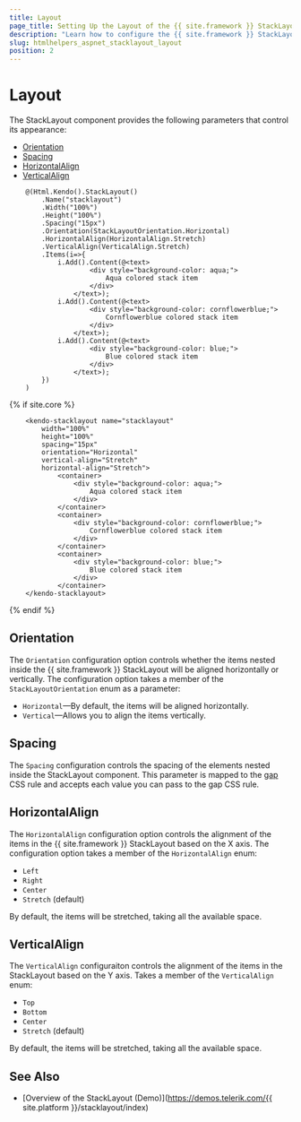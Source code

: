 ```yaml
---
title: Layout
page_title: Setting Up the Layout of the {{ site.framework }} StackLayout
description: "Learn how to configure the {{ site.framework }} StackLayout and control its appearance."
slug: htmlhelpers_aspnet_stacklayout_layout
position: 2
---
```


# Layout

The StackLayout component provides the following parameters that control its appearance:

* [Orientation](#orientation)
* [Spacing](#spacing)
* [HorizontalAlign](#horizontalalign)
* [VerticalAlign](#verticalalign)

```HTMLHelper
    @(Html.Kendo().StackLayout()
        .Name("stacklayout")
        .Width("100%")
        .Height("100%")
        .Spacing("15px")
        .Orientation(StackLayoutOrientation.Horizontal)
        .HorizontalAlign(HorizontalAlign.Stretch)
        .VerticalAlign(VerticalAlign.Stretch)
        .Items(i=>{
            i.Add().Content(@<text>
                    <div style="background-color: aqua;">
                        Aqua colored stack item
                    </div>
                </text>);
            i.Add().Content(@<text>
                    <div style="background-color: cornflowerblue;">
                        Cornflowerblue colored stack item
                    </div>
                </text>);
            i.Add().Content(@<text>
                    <div style="background-color: blue;">
                        Blue colored stack item
                    </div>
                </text>);
        })
    )
```
{% if site.core %}
```TagHelper
    <kendo-stacklayout name="stacklayout"
        width="100%"
        height="100%"
        spacing="15px"
        orientation="Horizontal"
        vertical-align="Stretch"
        horizontal-align="Stretch">
            <container>
                <div style="background-color: aqua;">
                    Aqua colored stack item
                </div>
            </container>
            <container>
                <div style="background-color: cornflowerblue;">
                    Cornflowerblue colored stack item
                </div>
            </container>
            <container>
                <div style="background-color: blue;">
                    Blue colored stack item
                </div>
            </container>
    </kendo-stacklayout>
```
{% endif %}

## Orientation

The `Orientation` configuration option controls whether the items nested inside the {{ site.framework }} StackLayout will be aligned horizontally or vertically. The configuration option takes a member of the `StackLayoutOrientation` enum as a parameter:

* `Horizontal`&mdash;By default, the items will be aligned horizontally.
* `Vertical`&mdash;Allows you to align the items vertically.

## Spacing

The `Spacing` configuration controls the spacing of the elements nested inside the StackLayout component. This parameter is mapped to the [gap](https://css-tricks.com/almanac/properties/g/gap/) CSS rule and accepts each value you can pass to the gap CSS rule.

## HorizontalAlign

The `HorizontalAlign` configuration option controls the alignment of the items in the {{ site.framework }} StackLayout based on the X axis. The configuration option takes a member of the `HorizontalAlign` enum:

* `Left`
* `Right`
* `Center`
* `Stretch` (default)

By default, the items will be stretched, taking all the available space.

## VerticalAlign

The `VerticalAlign` configuraiton controls the alignment of the items in the StackLayout based on the Y axis. Takes a member of the `VerticalAlign` enum:

* `Top`
* `Bottom`
* `Center`
* `Stretch` (default)

By default, the items will be stretched, taking all the available space.

## See Also

* [Overview of the StackLayout (Demo)](https://demos.telerik.com/{{ site.platform }}/stacklayout/index)
